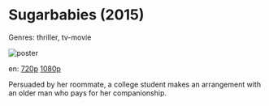 # Sugarbabies (2015)

Genres: thriller, tv-movie

![poster](http://image.tmdb.org/t/p/w500/aFJ1J8trK8qv2FzXhwuN4NQETzx.jpg)

en:
  [720p](magnet:?xt=urn:btih:0A21C91C926C46C849596E50E5F29C55C0D410E6&tr=udp://glotorrents.pw:6969/announce&tr=udp://tracker.opentrackr.org:1337/announce&tr=udp://torrent.gresille.org:80/announce&tr=udp://tracker.openbittorrent.com:80&tr=udp://tracker.coppersurfer.tk:6969&tr=udp://tracker.leechers-paradise.org:6969&tr=udp://p4p.arenabg.ch:1337&tr=udp://tracker.internetwarriors.net:1337)
  [1080p](magnet:?xt=urn:btih:D07A93459CCBCEE37C94D433C3AF6B87E1161BF8&tr=udp://glotorrents.pw:6969/announce&tr=udp://tracker.opentrackr.org:1337/announce&tr=udp://torrent.gresille.org:80/announce&tr=udp://tracker.openbittorrent.com:80&tr=udp://tracker.coppersurfer.tk:6969&tr=udp://tracker.leechers-paradise.org:6969&tr=udp://p4p.arenabg.ch:1337&tr=udp://tracker.internetwarriors.net:1337)
  


Persuaded by her roommate, a college student makes an arrangement with an older man who pays for her companionship.